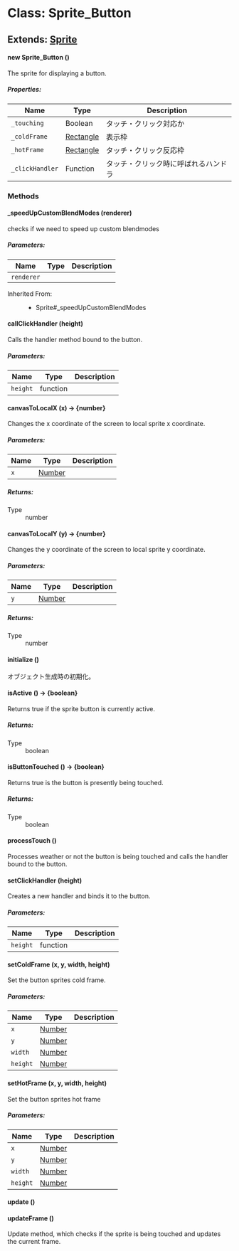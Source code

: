 # Class: Sprite_Button

## Extends: [Sprite](Sprite.md)

#### new Sprite_Button ()

The sprite for displaying a button.

##### Properties:

| Name | Type | Description |
| --- | --- | --- |
| `_touching` | Boolean | タッチ・クリック対応か |
| `_coldFrame` | [Rectangle](Rectangle.md) | 表示枠 |
| `_hotFrame` | [Rectangle](Rectangle.md) | タッチ・クリック反応枠 |
| `_clickHandler` | Function | タッチ・クリック時に呼ばれるハンドラ |



### Methods

#### _speedUpCustomBlendModes (renderer)

checks if we need to speed up custom blendmodes

##### Parameters:

| Name | Type | Description |
| --- | --- | --- |
| `renderer` |  |  |

<dl>
                <dt>Inherited From:</dt>
                <dd>
                    <ul>
                        <li>
                            <a>Sprite#_speedUpCustomBlendModes</a>
                        </li>
                    </ul>
                </dd>
            </dl>

#### callClickHandler (height)

Calls the handler method bound to the button.

##### Parameters:

| Name | Type | Description |
| --- | --- | --- |
| `height` | function |  |


#### canvasToLocalX (x) → {number}

Changes the x coordinate of the screen to local sprite x coordinate.

##### Parameters:

| Name | Type | Description |
| --- | --- | --- |
| `x` | [Number](Number.md) |  |


##### Returns:

<dl>
                <dt> Type </dt>
                <dd>
                    <span>number</span>
                </dd>
            </dl>

#### canvasToLocalY (y) → {number}

Changes the y coordinate of the screen to local sprite y coordinate.

##### Parameters:

| Name | Type | Description |
| --- | --- | --- |
| `y` | [Number](Number.md) |  |


##### Returns:

<dl>
                <dt> Type </dt>
                <dd>
                    <span>number</span>
                </dd>
            </dl>

#### initialize ()

 オブジェクト生成時の初期化。

#### isActive () → {boolean}

Returns true if the sprite button is currently active.

##### Returns:

<dl>
                <dt> Type </dt>
                <dd>
                    <span>boolean</span>
                </dd>
            </dl>

#### isButtonTouched () → {boolean}

Returns true is the button is presently being touched.

##### Returns:

<dl>
                <dt> Type </dt>
                <dd>
                    <span>boolean</span>
                </dd>
            </dl>

#### processTouch ()

Processes weather or not the button is being touched and calls the handler bound to the button.

#### setClickHandler (height)

Creates a new handler and binds it to the button.

##### Parameters:

| Name | Type | Description |
| --- | --- | --- |
| `height` | function |  |


#### setColdFrame (x, y, width, height)

Set the button sprites cold frame.

##### Parameters:

| Name | Type | Description |
| --- | --- | --- |
| `x` | [Number](Number.md) |  |
| `y` | [Number](Number.md) |  |
| `width` | [Number](Number.md) |  |
| `height` | [Number](Number.md) |  |


#### setHotFrame (x, y, width, height)

Set the button sprites hot frame

##### Parameters:

| Name | Type | Description |
| --- | --- | --- |
| `x` | [Number](Number.md) |  |
| `y` | [Number](Number.md) |  |
| `width` | [Number](Number.md) |  |
| `height` | [Number](Number.md) |  |


#### update ()


#### updateFrame ()

Update method, which checks if the sprite is being touched and updates the current frame.



